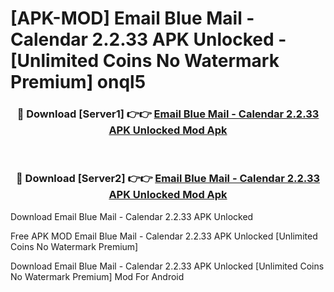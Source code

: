 # [APK-MOD] Email Blue Mail - Calendar 2.2.33 APK Unlocked - [Unlimited Coins No Watermark Premium] onql5



<div align="center">
<h3>🔴 Download [Server1] 👉👉 <a href="https://momento.my/?title=Email_Blue_Mail_-_Calendar_2.2.33_APK_Unlocked">Email Blue Mail - Calendar 2.2.33 APK Unlocked Mod Apk</a></h3><br>

<h3>🔴 Download [Server2] 👉👉 <a href="https://momento.my/?title=Email_Blue_Mail_-_Calendar_2.2.33_APK_Unlocked">Email Blue Mail - Calendar 2.2.33 APK Unlocked Mod Apk</a></h3>
</div>



Download Email Blue Mail - Calendar 2.2.33 APK Unlocked 

Free APK MOD Email Blue Mail - Calendar 2.2.33 APK Unlocked [Unlimited Coins No Watermark Premium]

Download Email Blue Mail - Calendar 2.2.33 APK Unlocked [Unlimited Coins No Watermark Premium] Mod For Android
